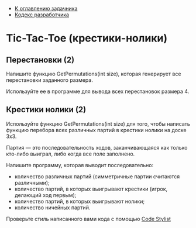 * [К оглавлению задачника](https://github.com/urfu-code/cs101-main)
* [Кодекс разработчика](https://docs.google.com/document/d/1w8C1VyDPh9_1DaGD6oDJWmHw8V6cWrr469CgMiLGmdE/edit#)

# Tic-Tac-Toe (крестики-нолики)

## Перестановки (2)
Напишите функцию GetPermutations(int size), которая генерирует все перестановки заданного размера.

Используйте ее в программе для вывода всех перестановок размера 4.


## Крестики нолики (2)

Используйте функцию GetPermutations(int size) для того, 
чтобы написать функцию перебора всех различных партий в крестики нолики на доске 3х3.

Партия — это последовательность ходов, заканчивающаяся как только кто-либо выиграл, либо когда все поле заполнено.

Напишите программу, которая выводит последовательно:

* количество различных партий (симметричные партии считаются различными);
* количество партий, в которых выигрывают крестики (игрок, делающий ход первым);
* количество партий, в которых выигрывают нолики;
* количество ничейных партий.

Проверьте стиль написанного вами кода с помощью [Code Stylist](https://labs.skbkontur.ru/cleancode)
